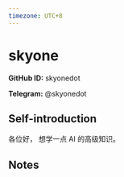 ```yaml
---
timezone: UTC+8
---
```


# skyone

**GitHub ID:** skyonedot

**Telegram:** @skyonedot

## Self-introduction

各位好， 想学一点 AI 的高级知识。

## Notes

<!-- Content_START -->

<!-- Content_END -->
